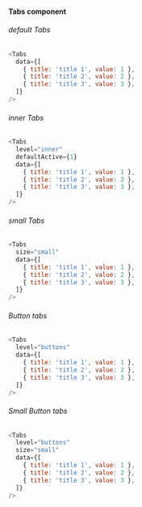 #### Tabs component

###### default Tabs

```js
<Tabs
  data={[
    { title: 'title 1', value: 1 },
    { title: 'title 2', value: 2 },
    { title: 'title 3', value: 3 },
  ]}
/>
```

###### inner Tabs

```js
<Tabs
  level="inner"
  defaultActive={1}
  data={[
    { title: 'title 1', value: 1 },
    { title: 'title 2', value: 2 },
    { title: 'title 3', value: 3 },
  ]}
/>
```

###### small Tabs

```js
<Tabs
  size="small"
  data={[
    { title: 'title 1', value: 1 },
    { title: 'title 2', value: 2 },
    { title: 'title 3', value: 3 },
  ]}
/>
```

###### Button tabs

```js
<Tabs
  level="buttons"
  data={[
    { title: 'title 1', value: 1 },
    { title: 'title 2', value: 2 },
    { title: 'title 3', value: 3 },
  ]}
/>
```

###### Small Button tabs

```js
<Tabs
  level="buttons"
  size="small"
  data={[
    { title: 'title 1', value: 1 },
    { title: 'title 2', value: 2 },
    { title: 'title 3', value: 3 },
  ]}
/>
```
